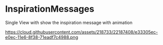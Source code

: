 # InspirationMessages
Single View with show the inspiration message with animation


https://cloud.githubusercontent.com/assets/218733/22187408/e33305ec-e0ec-11e6-8f38-71eadf7c4988.png


